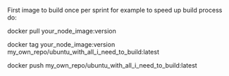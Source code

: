 First image to build once per sprint for example to speed up build process do:

docker pull your_node_image:version

docker tag your_node_image:version my_own_repo/ubuntu_with_all_i_need_to_build:latest

docker push my_own_repo/ubuntu_with_all_i_need_to_build:latest
